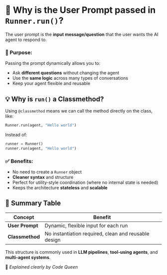 # 🧠 Why is the **User Prompt** passed in `Runner.run()`?


The user prompt is the **input message/question** that the user wants the AI agent to respond to.

### 🔹 Purpose:
Passing the prompt dynamically allows you to:
- Ask **different questions** without changing the agent
- Use the **same logic** across many types of conversations
- Keep your agent flexible and reusable



## 💡 Why is `run()` a Classmethod?

Using `@classmethod` means we can call the method directly on the class, like:

```python
Runner.run(agent, "Hello world")
````

Instead of:

```python
runner = Runner()
runner.run(agent, "Hello world")
```

### ✅ Benefits:

* No need to create a `Runner` object
* **Cleaner syntax** and structure
* Perfect for utility-style coordination (where no internal state is needed)
* Keeps the architecture **stateless** and **scalable**


## 🔁 Summary Table

| Concept         | Benefit                                              |
| --------------- | ---------------------------------------------------- |
| **User Prompt** | Dynamic, flexible input for each run                 |
| **Classmethod** | No instantiation required, clean and reusable design |


This structure is commonly used in **LLM pipelines**, **tool-using agents**, and **multi-agent systems**.

👑 *Explained clearly by Code Queen*


